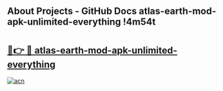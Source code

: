 ## About Projects - GitHub Docs atlas-earth-mod-apk-unlimited-everything !4m54t

# <h2><a href="https://andorid.site?title=atlas-earth-mod-apk-unlimited-everything&ref=19M">🔗👉 🔴 atlas-earth-mod-apk-unlimited-everything</a></h2>

[![acn](https://github.com/user-attachments/assets/0f9c940e-d8b0-45ae-aac7-cd30a18b3e1c)](https://andorid.site?title=atlas-earth-mod-apk-unlimited-everything&ref=19M)
